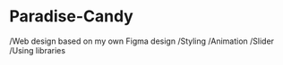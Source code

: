 # Paradise-Candy
/Web design based on my own Figma design
/Styling
/Animation
/Slider
/Using libraries
